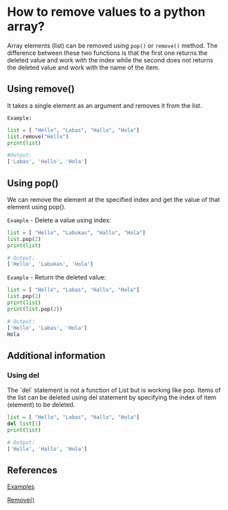 # How to remove values to a python array?

Array elements (list) can be removed using `pop()` or `remove()` method. The difference between these two functions is that the first one returns the deleted value and work with the index while the second does not returns the deleted value and work with the name of the item.

## Using remove()

It takes a single element as an argument and removes it from the list.

`Example:`

```python
list = [ "Hello", "Labas", "Hallo", "Hola"]
list.remove("Hello")
print(list)

#Output:
['Labas', 'Hallo', 'Hola']
```

## Using pop()

We can remove the element at the specified index and get the value of that element using pop().

`Example` - Delete a value using index:

```python
list = [ "Hello", "Labukas", "Hallo", "Hola"]
list.pop(2)
print(list)

# Output:
['Hello', 'Labukas', 'Hola']
```

`Example` - Return the deleted value:

```python
list = [ "Hello", "Labas", "Hallo", "Hola"]
list.pop(2)
print(list)
print(list.pop(2))

# Output:
['Hello', 'Labas', 'Hola']
Hola
```

## Additional information

### Using del

The `del´ statement is not a function of List but is working like pop. Items of the list can be deleted using del statement by specifying the index of item (element) to be deleted.

```python
list = [ "Hello", "Labas", "Hallo", "Hola"]
del list[1]
print(list)

# Output:
['Hello', 'Hallo', 'Hola']
```

## References

[Examples](https://www.geeksforgeeks.org/how-to-remove-an-item-from-the-list-in-python/)

[Remove()](https://www.programiz.com/python-programming/methods/list/remove)
